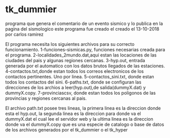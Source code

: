 # tk_dummier
programa que genera el comentario de un evento sismico y lo publica en la pagina del sismologico
este programa fue creado el creado el 13-10-2018
por carlos ramirez



El programa necesita los siguientes archivos para su correcto funcionamiento.
1-funciones-sismicas.py, funciones necesarias creada para el programa.
2-localidades_2mundo.dat,aqui estan las locaciones de las ciudades del pais y algunas regiones cercanas.
3-hyp.out, entrada generada por el automatico con los datos brutos llegados de las estaciones.
4-contactos.txt,donde estan todos los correos electronicos de los contactos pertinentes. Uno por linea.
5-contactos_sini.txt, donde estan todos los contactos del sini.
6-paths.txt, donde se configuran las direcciones de los archios a leer(hyp.out),de salida(dummyX.dat) y dummyX.copy.
7-provinciascsv, donde estan todos los poligonos de las provincias y regiones cercanas al pais.

El archivo path.txt posee tres lineas, la primera linea es la direccion donde esta el hyp.out, la segunda linea es
la direccion para donde va el dummyX.dat el cual lee el servidor web y la ultima linea es la direccion donde
va el dummyX.copy que es una especie de catalogo o base de datos de los archivos generados por el tk_dummier o el 
tk_hyper


